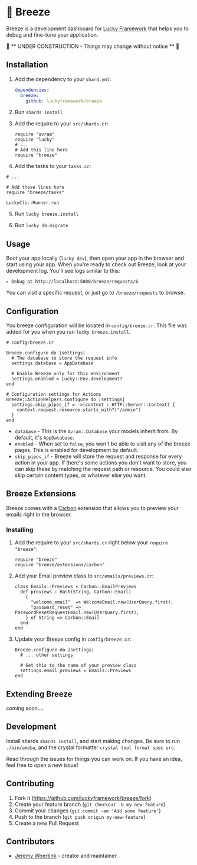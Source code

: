 # 💨 Breeze

Breeze is a development dashboard for [Lucky Framework](https://luckyframework.org/) that helps you to debug and fine-tune your application.

🚧 ** UNDER CONSTRUCTION - Things may change without notice ** 🚧

## Installation

1. Add the dependency to your `shard.yml`:

   ```yaml
   dependencies:
     breeze:
       github: luckyframework/breeze
   ```

2. Run `shards install`
3. Add the require to your `src/shards.cr`:

   ```crystal
   require "avram"
   require "lucky"
   # ...
   # Add this line here
   require "breeze"
   ```

4. Add the tasks to your `tasks.cr`:

  ```crystal
  # ...

  # Add these lines here
  require "breeze/tasks"

  LuckyCli::Runner.run
  ```

5. Run `lucky breeze.install`

6. Run `lucky db.migrate`

## Usage

Boot your app locally (`lucky dev`), then open your app in the browser and start using your app.
When you're ready to check out Breeze, look at your development log. You'll see logs similar to this:

```
▸ Debug at http://localhost:5000/breeze/requests/6
```

You can visit a specific request, or just go to `/breeze/requests` to browse.

## Configuration

You breeze configuration will be located in `config/breeze.cr`. This file was added for you when you ran `lucky breeze.install`.

```crystal
# config/breeze.cr

Breeze.configure do |settings|
  # The database to store the request info
  settings.database = AppDatabase

  # Enable Breeze only for this environment
  settings.enabled = Lucky::Env.development?
end

# Configuration settings for Actions
Breeze::ActionHelpers.configure do |settings|
  settings.skip_pipes_if = ->(context : HTTP::Server::Context) {
    context.request.resource.starts_with?("/admin")
  }
end
```

* `database` - This is the `Avram::Database` your models inherit from. By default, it's `AppDatabase`.
* `enabled` - When set to `false`, you won't be able to visit any of the breeze pages. This is enabled for development by default.
* `skip_pipes_if` - Breeze will store the request and response for every action in your app. If there's some actions you don't want to store, you can skip these by matching the request path or resource. You could also skip certain content types, or whatever else you want.

## Breeze Extensions

Breeze comes with a [Carbon](https://github.com/luckyframework/carbon) extension that allows you to preview your emails right in the browser.

### Installing

1. Add the require to your `src/shards.cr` right below your `require "breeze"`:

    ```crystal
   require "breeze"
   require "breeze/extensions/carbon"
   ```

2. Add your Email preview class to `src/emails/previews.cr`:

   ```crystal
   class Emails::Previews < Carbon::EmailPreviews
     def previews : Hash(String, Carbon::Email)
       {
         "welcome_email"  => WelcomeEmail.new(UserQuery.first),
         "password_reset" => PasswordResetRequestEmail.new(UserQuery.first),
       } of String => Carbon::Email
     end
   end
   ```

3. Update your Breeze config in `config/breeze.cr`:

   ```crystal
   Breeze.configure do |settings|
     # ... other settings
     
     # Set this to the name of your preview class
     settings.email_previews = Emails::Previews
   end
   ```

## Extending Breeze

coming soon....


## Development

Install shards `shards install`, and start making changes. Be sure to run `./bin/ameba`, and the crystal formatter `crystal tool format spec src`.

Read through the issues for things you can work on. If you have an idea, feel free to open a new issue!

## Contributing

1. Fork it (<https://github.com/luckyframework/breeze/fork>)
2. Create your feature branch (`git checkout -b my-new-feature`)
3. Commit your changes (`git commit -am 'Add some feature'`)
4. Push to the branch (`git push origin my-new-feature`)
5. Create a new Pull Request

## Contributors

- [Jeremy Woertink](https://github.com/jwoertink) - creator and maintainer
